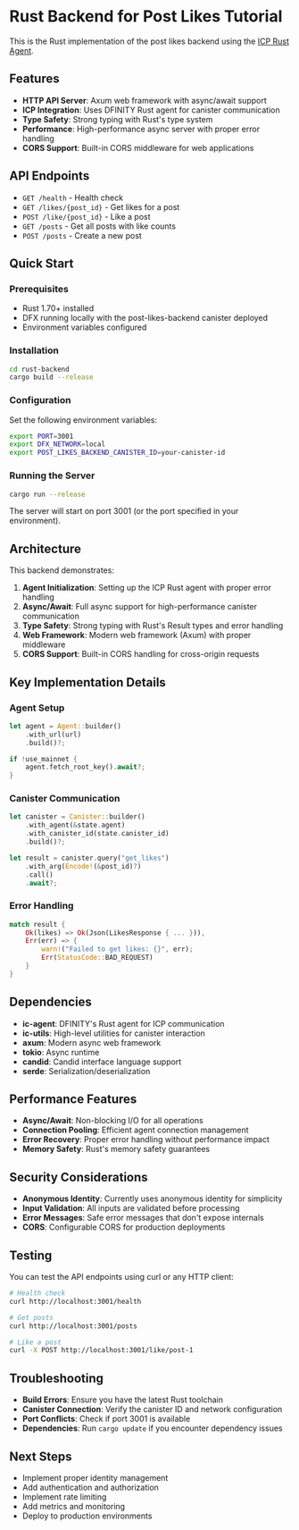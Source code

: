 # Rust Backend for Post Likes Tutorial

This is the Rust implementation of the post likes backend using the [ICP Rust Agent](https://internetcomputer.org/docs/building-apps/interact-with-canisters/agents/rust-agent).

## Features

- **HTTP API Server**: Axum web framework with async/await support
- **ICP Integration**: Uses DFINITY Rust agent for canister communication
- **Type Safety**: Strong typing with Rust's type system
- **Performance**: High-performance async server with proper error handling
- **CORS Support**: Built-in CORS middleware for web applications

## API Endpoints

- `GET /health` - Health check
- `GET /likes/{post_id}` - Get likes for a post
- `POST /like/{post_id}` - Like a post
- `GET /posts` - Get all posts with like counts
- `POST /posts` - Create a new post

## Quick Start

### Prerequisites

- Rust 1.70+ installed
- DFX running locally with the post-likes-backend canister deployed
- Environment variables configured

### Installation

```bash
cd rust-backend
cargo build --release
```

### Configuration

Set the following environment variables:

```bash
export PORT=3001
export DFX_NETWORK=local
export POST_LIKES_BACKEND_CANISTER_ID=your-canister-id
```

### Running the Server

```bash
cargo run --release
```

The server will start on port 3001 (or the port specified in your environment).

## Architecture

This backend demonstrates:

1. **Agent Initialization**: Setting up the ICP Rust agent with proper error handling
2. **Async/Await**: Full async support for high-performance canister communication
3. **Type Safety**: Strong typing with Rust's Result types and error handling
4. **Web Framework**: Modern web framework (Axum) with proper middleware
5. **CORS Support**: Built-in CORS handling for cross-origin requests

## Key Implementation Details

### Agent Setup

```rust
let agent = Agent::builder()
    .with_url(url)
    .build()?;

if !use_mainnet {
    agent.fetch_root_key().await?;
}
```

### Canister Communication

```rust
let canister = Canister::builder()
    .with_agent(&state.agent)
    .with_canister_id(state.canister_id)
    .build()?;

let result = canister.query("get_likes")
    .with_arg(Encode!(&post_id)?)
    .call()
    .await?;
```

### Error Handling

```rust
match result {
    Ok(likes) => Ok(Json(LikesResponse { ... })),
    Err(err) => {
        warn!("Failed to get likes: {}", err);
        Err(StatusCode::BAD_REQUEST)
    }
}
```

## Dependencies

- **ic-agent**: DFINITY's Rust agent for ICP communication
- **ic-utils**: High-level utilities for canister interaction
- **axum**: Modern async web framework
- **tokio**: Async runtime
- **candid**: Candid interface language support
- **serde**: Serialization/deserialization

## Performance Features

- **Async/Await**: Non-blocking I/O for all operations
- **Connection Pooling**: Efficient agent connection management
- **Error Recovery**: Proper error handling without performance impact
- **Memory Safety**: Rust's memory safety guarantees

## Security Considerations

- **Anonymous Identity**: Currently uses anonymous identity for simplicity
- **Input Validation**: All inputs are validated before processing
- **Error Messages**: Safe error messages that don't expose internals
- **CORS**: Configurable CORS for production deployments

## Testing

You can test the API endpoints using curl or any HTTP client:

```bash
# Health check
curl http://localhost:3001/health

# Get posts
curl http://localhost:3001/posts

# Like a post
curl -X POST http://localhost:3001/like/post-1
```

## Troubleshooting

- **Build Errors**: Ensure you have the latest Rust toolchain
- **Canister Connection**: Verify the canister ID and network configuration
- **Port Conflicts**: Check if port 3001 is available
- **Dependencies**: Run `cargo update` if you encounter dependency issues

## Next Steps

- Implement proper identity management
- Add authentication and authorization
- Implement rate limiting
- Add metrics and monitoring
- Deploy to production environments
